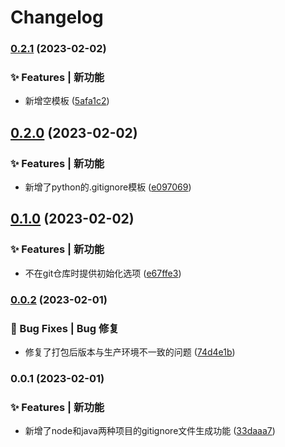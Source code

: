 # Changelog

### [0.2.1](https://github.com/loclink/gig-cli/compare/v0.2.0...v0.2.1) (2023-02-02)


### ✨ Features | 新功能

* 新增空模板 ([5afa1c2](https://github.com/loclink/gig-cli/commit/5afa1c22be297088ec72efc86a265129718e5260))

## [0.2.0](https://github.com/loclink/gig-cli/compare/v0.1.0...v0.2.0) (2023-02-02)


### ✨ Features | 新功能

* 新增了python的.gitignore模板 ([e097069](https://github.com/loclink/gig-cli/commit/e097069687b91e157d6d5d80d6d7c4ef22308f26))

## [0.1.0](https://github.com/loclink/gig-cli/compare/v0.0.2...v0.1.0) (2023-02-02)


### ✨ Features | 新功能

* 不在git仓库时提供初始化选项 ([e67ffe3](https://github.com/loclink/gig-cli/commit/e67ffe3d85bf2fd363e9ea170e6eddb4452c24a2))

### [0.0.2](https://github.com/loclink/gig-cli/compare/v0.0.1...v0.0.2) (2023-02-01)


### 🐛 Bug Fixes | Bug 修复

* 修复了打包后版本与生产环境不一致的问题 ([74d4e1b](https://github.com/loclink/gig-cli/commit/74d4e1b611d534f7f6f0b04e88f7dfb17029dba0))

### 0.0.1 (2023-02-01)


### ✨ Features | 新功能

* 新增了node和java两种项目的gitignore文件生成功能 ([33daaa7](https://github.com/loclink/gig-cli/commit/33daaa78f7ffc57898a8dafa61e7c7bdec751410))
